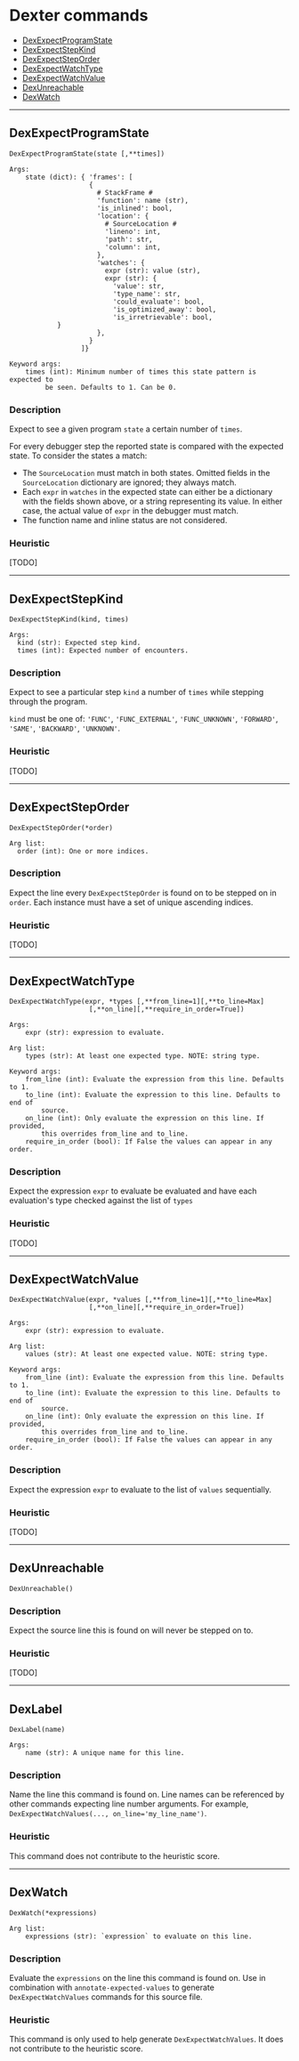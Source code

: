 # Dexter commands

* [DexExpectProgramState](Commands.md#DexExpectProgramState)
* [DexExpectStepKind](Commands.md#DexExpectStepKind)
* [DexExpectStepOrder](Commands.md#DexExpectStepOrder)
* [DexExpectWatchType](Commands.md#DexExpectWatchType)
* [DexExpectWatchValue](Commands.md#DexExpectWatchValue)
* [DexUnreachable](Commands.md#DexUnreachable)
* [DexWatch](Commands.md#DexWatch)

---
## DexExpectProgramState
    DexExpectProgramState(state [,**times])

    Args:
        state (dict): { 'frames': [
                        {
                          # StackFrame #
                          'function': name (str),
                          'is_inlined': bool,
                          'location': {
                            # SourceLocation #
                            'lineno': int,
                            'path': str,
                            'column': int,
                          },
                          'watches': {
                            expr (str): value (str),
                            expr (str): {
                              'value': str,
                              'type_name': str,
                              'could_evaluate': bool,
                              'is_optimized_away': bool,
                              'is_irretrievable': bool,
			    }
                          },
                        }
                      ]}

    Keyword args:
        times (int): Minimum number of times this state pattern is expected to
             be seen. Defaults to 1. Can be 0.

### Description
Expect to see a given program `state` a certain number of `times`.

For every debugger step the reported state is compared with the expected state.
To consider the states a match:

* The `SourceLocation` must match in both states. Omitted fields in the
`SourceLocation` dictionary are ignored; they always match.
* Each `expr` in `watches` in the expected state can either be a dictionary
with the fields shown above, or a string representing its value. In either
case, the actual value of `expr` in the debugger must match.
* The function name and inline status are not considered.

### Heuristic
[TODO]


---
## DexExpectStepKind
    DexExpectStepKind(kind, times)

    Args:
      kind (str): Expected step kind.
      times (int): Expected number of encounters.

### Description
Expect to see a particular step `kind` a number of `times` while stepping
through the program.

`kind` must be one of: `'FUNC'`, `'FUNC_EXTERNAL'`, `'FUNC_UNKNOWN'`,
`'FORWARD'`, `'SAME'`, `'BACKWARD'`, `'UNKNOWN'`.

### Heuristic
[TODO]


---
## DexExpectStepOrder
    DexExpectStepOrder(*order)

    Arg list:
      order (int): One or more indices.

### Description
Expect the line every `DexExpectStepOrder` is found on to be stepped on in
`order`. Each instance must have a set of unique ascending indices.

### Heuristic
[TODO]


---
## DexExpectWatchType
    DexExpectWatchType(expr, *types [,**from_line=1][,**to_line=Max]
                        [,**on_line][,**require_in_order=True])

    Args:
        expr (str): expression to evaluate.

    Arg list:
        types (str): At least one expected type. NOTE: string type.

    Keyword args:
        from_line (int): Evaluate the expression from this line. Defaults to 1.
        to_line (int): Evaluate the expression to this line. Defaults to end of
            source.
        on_line (int): Only evaluate the expression on this line. If provided,
            this overrides from_line and to_line.
        require_in_order (bool): If False the values can appear in any order.

### Description
Expect the expression `expr` to evaluate be evaluated and have each evaluation's
type checked against the list of `types`

### Heuristic
[TODO]


---
## DexExpectWatchValue
    DexExpectWatchValue(expr, *values [,**from_line=1][,**to_line=Max]
                        [,**on_line][,**require_in_order=True])

    Args:
        expr (str): expression to evaluate.

    Arg list:
        values (str): At least one expected value. NOTE: string type.

    Keyword args:
        from_line (int): Evaluate the expression from this line. Defaults to 1.
        to_line (int): Evaluate the expression to this line. Defaults to end of
            source.
        on_line (int): Only evaluate the expression on this line. If provided,
            this overrides from_line and to_line.
        require_in_order (bool): If False the values can appear in any order.

### Description
Expect the expression `expr` to evaluate to the list of `values`
sequentially.

### Heuristic
[TODO]


---
## DexUnreachable
    DexUnreachable()

### Description
Expect the source line this is found on will never be stepped on to.

### Heuristic
[TODO]


----
## DexLabel
    DexLabel(name)

    Args:
        name (str): A unique name for this line.

### Description
Name the line this command is found on. Line names can be referenced by other
commands expecting line number arguments.
For example, `DexExpectWatchValues(..., on_line='my_line_name')`.

### Heuristic
This command does not contribute to the heuristic score.


---
## DexWatch
    DexWatch(*expressions)

    Arg list:
        expressions (str): `expression` to evaluate on this line.

### Description
Evaluate the `expressions` on the line this command is found on. Use in
combination with `annotate-expected-values` to generate `DexExpectWatchValues`
commands for this source file.

### Heuristic
This command is only used to help generate `DexExpectWatchValues`. It does not
contribute to the heuristic score.
